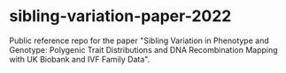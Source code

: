 # sibling-variation-paper-2022
Public reference repo for the paper "Sibling Variation in Phenotype and Genotype: Polygenic Trait Distributions and DNA Recombination Mapping with UK Biobank and IVF Family Data".
